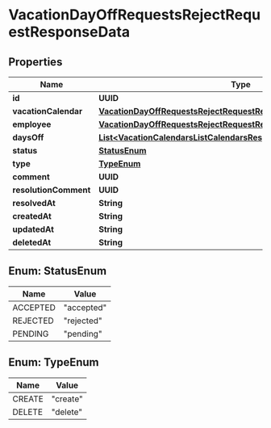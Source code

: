 

# VacationDayOffRequestsRejectRequestResponseData


## Properties

| Name | Type | Description | Notes |
|------------ | ------------- | ------------- | -------------|
|**id** | **UUID** |  |  [optional] |
|**vacationCalendar** | [**VacationDayOffRequestsRejectRequestResponseDataVacationCalendar**](VacationDayOffRequestsRejectRequestResponseDataVacationCalendar.md) |  |  [optional] |
|**employee** | [**VacationDayOffRequestsRejectRequestResponseDataEmployee**](VacationDayOffRequestsRejectRequestResponseDataEmployee.md) |  |  [optional] |
|**daysOff** | [**List&lt;VacationCalendarsListCalendarsResponseDataInnerDaysOffInner&gt;**](VacationCalendarsListCalendarsResponseDataInnerDaysOffInner.md) |  |  [optional] |
|**status** | [**StatusEnum**](#StatusEnum) |  |  [optional] |
|**type** | [**TypeEnum**](#TypeEnum) |  |  [optional] |
|**comment** | **UUID** |  |  [optional] |
|**resolutionComment** | **UUID** |  |  [optional] |
|**resolvedAt** | **String** |  |  [optional] |
|**createdAt** | **String** |  |  [optional] |
|**updatedAt** | **String** |  |  [optional] |
|**deletedAt** | **String** |  |  [optional] |



## Enum: StatusEnum

| Name | Value |
|---- | -----|
| ACCEPTED | &quot;accepted&quot; |
| REJECTED | &quot;rejected&quot; |
| PENDING | &quot;pending&quot; |



## Enum: TypeEnum

| Name | Value |
|---- | -----|
| CREATE | &quot;create&quot; |
| DELETE | &quot;delete&quot; |



